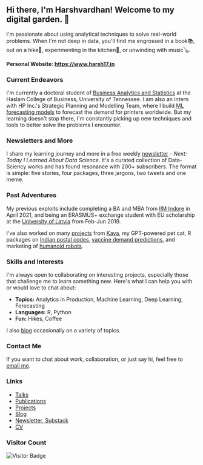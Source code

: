 ## Hi there, I'm Harshvardhan! Welcome to my digital garden. 👋

I'm passionate about using analytical techniques to solve real-world problems. When I'm not deep in data, you'll find me engrossed in a book📚, out on a hike🥾, experimenting in the kitchen🥘, or unwinding with music🪕. 

**Personal Website: https://www.harsh17.in**

### Current Endeavors
I'm currently a doctoral student of [Business Analytics and Statistics](https://haslam.utk.edu/business-analytics-statistics) at the Haslam College of Business, University of Tennessee. I am also an intern with HP Inc.'s Strategic Planning and Modelling Team, where I build [ML forecasting models](https://www.harsh17.in/hp22/) to forecast the demand for printers worldwide. But my learning doesn't stop there, I'm constantly picking up new techniques and tools to better solve the problems I encounter.

### Newsletters and More
I share my learning journey and more in a free weekly [newsletter](https://harsh17.in/next) - _Next: Today I Learned About Data Science_. It's a curated collection of Data-Sciency works and has found resonance with 200+ subscribers. The format is simple: five stories, four packages, three jargons, two tweets and one meme.

### Past Adventures
My previous exploits include completing a BA and MBA from [IIM Indore](https://iimidr.ac.in) in April 2021, and being an ERASMUS+ exchange student with EU scholarship at the [University of Latvia](https://www.lu.lv/en/) from Feb-Jun 2019. 

I've also worked on many [projects](https://www.harsh17.in/project/) from [Kaya](https://huggingface.co/spaces/harsh17/shiny-cat), my GPT-powered pet cat, R packages on [Indian postal codes](https://www.harsh17.in/indiapin/), [vaccine demand predictions](https://www.harsh17.in/malaria-vaccine-coverage/), and marketing of [humanoid robots](https://www.harsh17.in/invento-robotics/).

### Skills and Interests
I'm always open to collaborating on interesting projects, especially those that challenge me to learn something new. Here's what I can help you with or would love to chat about:

- **Topics:** Analytics in Production, Machine Learning, Deep Learning, Forecasting
- **Languages:** R, Python
- **Fun:** Hikes, Coffee

I also [blog](https://www.harsh17.in/blog/) occasionally on a variety of topics.

### Contact Me
If you want to chat about work, collaboration, or just say hi, feel free to [email me](mailto:hello@harsh17.in).

### Links

- [Talks](https://www.harsh17.in/talk/)
- [Publications](https://www.harsh17.in/publications/)
- [Projects](https://www.harsh17.in/project/)
- [Blog](https://www.harsh17.in/blog/)
- [Newsletter, Substack](https://hvsc1708.substack.com/)
- [CV](https://www.harsh17.in/docs/cv.pdf)

### Visitor Count
![Visitor Badge](https://visitor-badge.laobi.icu/badge?page_id=harshvardhaniimi)

